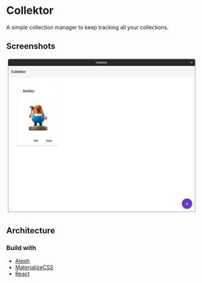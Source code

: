 # Collektor

A simple collection manager to keep tracking all your collections.

## Screenshots

![](doc/screenshot.png)

## Architecture

### Build with

- [Aleph](https://alephjs.org)
- [MaterializeCSS](https://materializecss.com/)
- [React](https://reactjs.org/)
